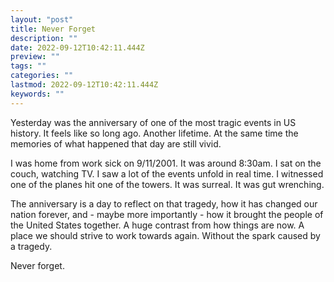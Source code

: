 ```yaml
---
layout: "post"
title: Never Forget
description: ""
date: 2022-09-12T10:42:11.444Z
preview: ""
tags: ""
categories: ""
lastmod: 2022-09-12T10:42:11.444Z
keywords: ""
---
```

Yesterday was the anniversary of one of the most tragic events in US history. It feels like so long ago.  Another lifetime.  At the same time the memories of what happened that day are still vivid.

I was home from work sick on 9/11/2001.  It was around 8:30am.  I sat on the couch, watching TV.  I saw a lot of the events unfold in real time.  I witnessed one of the planes hit one of the towers.  It was surreal.  It was gut wrenching.

The anniversary is a day to reflect on that tragedy, how it has changed our nation forever, and - maybe more importantly - how it brought the people of the United States together.  A huge contrast from how things are now.  A place we should strive to work towards again.  Without the spark caused by a tragedy.

Never forget.